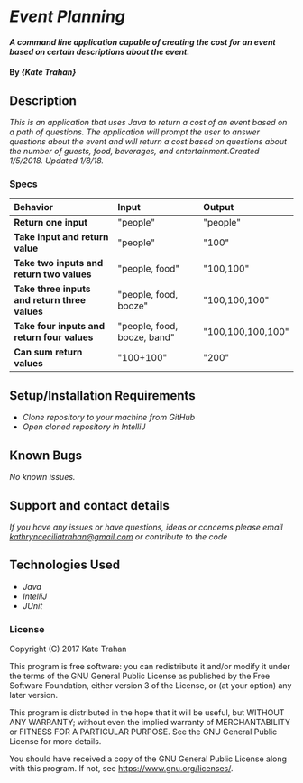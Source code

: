 # _Event Planning_

#### _A command line application capable of creating the cost for an event based on certain descriptions about the event._

#### By _**{Kate Trahan}**_

## Description

_This is an application that uses Java to return a cost of an event based on a path of questions. The application will prompt the user to answer questions about the event and will return a cost based on questions about the number of guests, food, beverages, and entertainment.Created 1/5/2018. Updated 1/8/18._


### Specs
| Behavior | Input | Output |
| :-------------     | :------------- | :-------------
| **Return one input**| "people" | "people" |
| **Take input and return value**| "people" | "100" |
| **Take two inputs and return two values**| "people, food" | "100,100"|
| **Take three inputs and return three values**| "people, food, booze" | "100,100,100" |
| **Take four inputs and return four values**| "people, food, booze, band" | "100,100,100,100" |
| **Can sum return values**| "100+100"|"200"|




## Setup/Installation Requirements

* _Clone repository to your machine from GitHub_
* _Open cloned repository in IntelliJ_

## Known Bugs

_No known issues._

## Support and contact details

_If you have any issues or have questions, ideas or concerns please email kathrynceciliatrahan@gmail.com or contribute to the code_

## Technologies Used

* _Java_
* _IntelliJ_
* _JUnit_


### License
Copyright (C) 2017 Kate Trahan

This program is free software: you can redistribute it and/or modify it under the terms of the GNU General Public License as published by the Free Software Foundation, either version 3 of the License, or (at your option) any later version.

This program is distributed in the hope that it will be useful, but WITHOUT ANY WARRANTY; without even the implied warranty of MERCHANTABILITY or FITNESS FOR A PARTICULAR PURPOSE. See the GNU General Public License for more details.

You should have received a copy of the GNU General Public License along with this program. If not, see https://www.gnu.org/licenses/.
